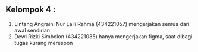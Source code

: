 <h2>Kelompok 4 :</h2>
    <ol>
        <li>Lintang Angraini Nur Laili Rahma (434221057) mengerjakan semua dari awal sendirian</li>
        <li>Dewi Rizki Simbolon (434221035) hanya mengerjakan figma, saat dibagi tugas kurang merespon </li>
    </ol>
